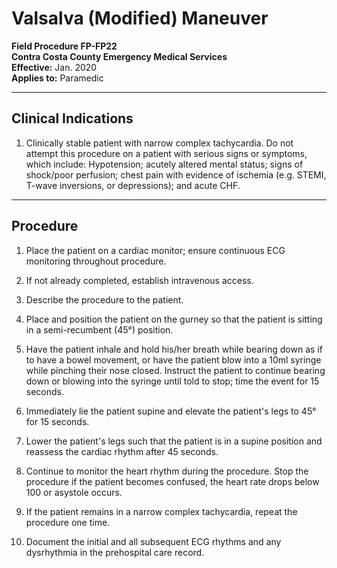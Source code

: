 # Valsalva (Modified) Maneuver

**Field Procedure FP-FP22**  
**Contra Costa County Emergency Medical Services**  
**Effective:** Jan. 2020  
**Applies to:** Paramedic

---

## Clinical Indications

1. Clinically stable patient with narrow complex tachycardia. Do not attempt this procedure on a patient with serious signs or symptoms, which include: Hypotension; acutely altered mental status; signs of shock/poor perfusion; chest pain with evidence of ischemia (e.g. STEMI, T-wave inversions, or depressions); and acute CHF.

---

## Procedure

1. Place the patient on a cardiac monitor; ensure continuous ECG monitoring throughout procedure.

2. If not already completed, establish intravenous access.

3. Describe the procedure to the patient.

4. Place and position the patient on the gurney so that the patient is sitting in a semi-recumbent (45°) position.

5. Have the patient inhale and hold his/her breath while bearing down as if to have a bowel movement, or have the patient blow into a 10ml syringe while pinching their nose closed. Instruct the patient to continue bearing down or blowing into the syringe until told to stop; time the event for 15 seconds.

6. Immediately lie the patient supine and elevate the patient's legs to 45° for 15 seconds.

7. Lower the patient's legs such that the patient is in a supine position and reassess the cardiac rhythm after 45 seconds.

8. Continue to monitor the heart rhythm during the procedure. Stop the procedure if the patient becomes confused, the heart rate drops below 100 or asystole occurs.

9. If the patient remains in a narrow complex tachycardia, repeat the procedure one time.

10. Document the initial and all subsequent ECG rhythms and any dysrhythmia in the prehospital care record.

